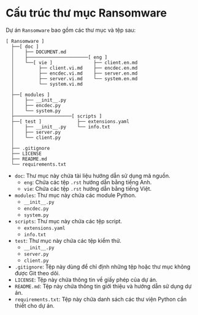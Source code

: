 # Cấu trúc thư mục Ransomware

Dự án `Ransomware` bao gồm các thư mục và tệp sau:
```
[ Ransomware ]
  ├──[ doc ]
  │    ├── DOCUMENT.md
  │    ├──────────────────────[ eng ]
  │    └──[ vie ]               ├── client.en.md
  │         ├── client.vi.md    ├── encdec.en.md
  │         ├── encdec.vi.md    ├── server.en.md
  │         ├── server.vi.md    └── system.en.md
  │         └── system.vi.md
  │
  ├──[ modules ]        
  │    ├── __init__.py    
  │    ├── encdec.py
  │    └── system.py
  ├─────────────────────[ scripts ]
  ├──[ test ]             ├── extensions.yaml
  │    ├── __init__.py    └── info.txt
  │    ├── server.py 
  │    └── client.py
  │
  ├── .gitignore 
  ├── LICENSE
  ├── README.md
  └── requirements.txt
```
- `doc`: Thư mục này chứa tài liệu hướng dẫn sử dụng mã nguồn.
    - `eng`: Chứa các tệp `.rst` hướng dẫn bằng tiếng Anh.
    - `vie`: Chứa các tệp `.rst` hướng dẫn bằng tiếng Việt.
- `modules`: Thư mục này chứa các module Python.
    - `__init__.py`
    - `encdec.py`
    - `system.py`
- `scripts`: Thư mục này chứa các tệp script.
    - `extensions.yaml`
    - `info.txt`
- `test`: Thư mục này chứa các tệp kiểm thử.
    - `__init__.py`
    - `server.py`
    - `client.py`
- `.gitignore`: Tệp này dùng để chỉ định những tệp hoặc thư mục không được Git theo dõi.
- `LICENSE`: Tệp này chứa thông tin về giấy phép của dự án.
- `README.md`: Tệp này chứa thông tin giới thiệu và hướng dẫn sử dụng dự án.
- `requirements.txt`: Tệp này chứa danh sách các thư viện Python cần thiết cho dự án.
